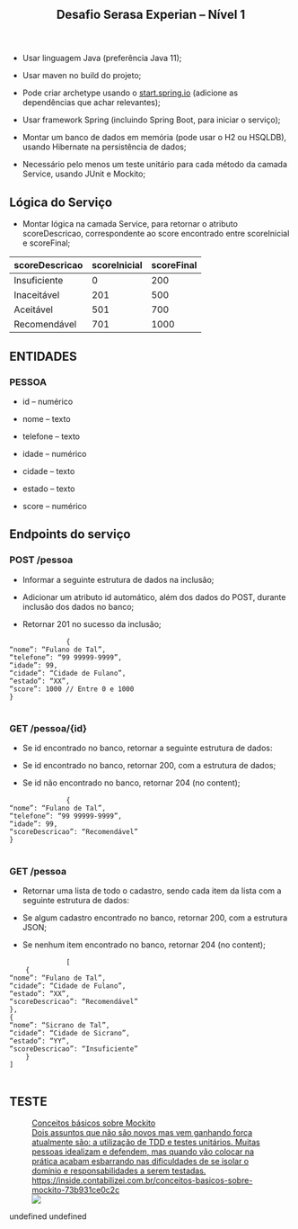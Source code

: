 </head><body>
  <article id="b81cbbb5-8ca1-4e6d-a2cd-98ae51dd6877" class="page sans">
    <header>
      <h1 class="page-title">Desafio Serasa Experian – Nível 1</h1>
    </header>
    <div class="page-body">
      <ul id="50136464-22a9-49d0-8a4c-1665da66c9d3" class="bulleted-list">
        <li style="list-style-type:disc">Usar linguagem Java (preferência Java 11);</li>
      </ul>
      <ul id="9d6478ae-ffd4-4cec-bb27-0447bb319a62" class="bulleted-list">
        <li style="list-style-type:disc">Usar maven no build do projeto;</li>
      </ul>
      <ul id="8d8e131a-f6ec-4e69-8878-e756614d0c09" class="bulleted-list">
        <li style="list-style-type:disc">Pode criar archetype usando o <a href="http://start.spring.io/">start.spring.io</a> (adicione as dependências que achar relevantes); </li>
      </ul>
      <ul id="a807277f-24b1-4a44-8081-296fa788737a" class="bulleted-list">
        <li style="list-style-type:disc">Usar framework Spring (incluindo Spring Boot, para iniciar o serviço);</li>
      </ul>
      <ul id="0f3b4b11-8a1a-4cc9-9752-f424bc802f9c" class="bulleted-list">
        <li style="list-style-type:disc">Montar um banco de dados em memória (pode usar o H2 ou HSQLDB), usando Hibernate na persistência de dados;</li>
      </ul>
      <ul id="5b73ea10-675b-423f-adfe-8db5ca03618d" class="bulleted-list">
        <li style="list-style-type:disc">Necessário pelo menos um teste unitário para cada método da camada Service, usando JUnit e Mockito;</li>
      </ul>
      <p id="1b8d207d-8644-402d-a62b-7148af830e15" class=""></p>
      <h2 id="77ddce57-be72-445f-ab6f-134216aa0a6a" class="">Lógica do Serviço</h2>
      <ul id="3875a5a9-0cfa-4b63-aecb-f8ca8ec6d8ca" class="bulleted-list">
        <li style="list-style-type:disc">Montar lógica na camada Service, para retornar o atributo scoreDescricao, correspondente ao score encontrado entre scoreInicial e scoreFinal;</li>
      </ul>
      <table id="fc93d8c9-e313-43ab-b656-55bcd3215c64" class="simple-table">
        <thead>
          <tr id="28012b7d-02f3-4716-bd82-15255a604a08">
            <th id="tmEr" class="simple-table-header">scoreDescricao</th>
            <th id="mBr=" class="simple-table-header">scoreInicial</th>
            <th id="_JMT" class="simple-table-header">scoreFinal</th>
          </tr>
        </thead>
        <tbody>
          <tr id="dcd47868-c4dd-468e-a592-25d97ae93033">
            <td id="tmEr">Insuficiente</td>
            <td id="mBr=">0</td>
            <td id="_JMT">200</td>
          </tr>
          <tr id="1d7df357-9e32-4ab3-91f2-5c4aab779c07">
            <td id="tmEr">Inaceitável</td>
            <td id="mBr=">201</td>
            <td id="_JMT">500</td>
          </tr>
          <tr id="9bb6c65d-4de2-4a22-9d4e-2decdd83bd83">
            <td id="tmEr">Aceitável</td>
            <td id="mBr=">501</td>
            <td id="_JMT">700</td>
          </tr>
          <tr id="5150e8d8-4aa2-4ccf-b20d-ee79863f04d6">
            <td id="tmEr">Recomendável</td>
            <td id="mBr=">701</td>
            <td id="_JMT">1000</td>
          </tr>
        </tbody>
      </table>
      <p id="d191b95d-b5dd-4cfc-ba91-d02cd1d3609a" class=""></p>
      <h2 id="d5b7e811-b4d7-446a-a9d7-74a4af317267" class="">ENTIDADES </h2>
      <h3 id="58f149fe-faf3-48f0-bc49-05d76bdbdedf" class="">PESSOA</h3>
      <ul id="634c1644-d46e-45f6-ac06-728fae6b5f76" class="bulleted-list">
        <li style="list-style-type:disc">id – numérico</li>
      </ul>
      <ul id="c048c9fd-63e6-4c17-9fa6-103eedec71fd" class="bulleted-list">
        <li style="list-style-type:disc">nome – texto</li>
      </ul>
      <ul id="78b9b792-43a9-4ba6-b153-7be619a9927f" class="bulleted-list">
        <li style="list-style-type:disc">telefone – texto</li>
      </ul>
      <ul id="4759bcd6-fbbd-448c-afbb-e9d748be2bb2" class="bulleted-list">
        <li style="list-style-type:disc">idade – numérico</li>
      </ul>
      <ul id="a678fc25-213c-481f-92c4-b6fa3ce15e3d" class="bulleted-list">
        <li style="list-style-type:disc">cidade – texto</li>
      </ul>
      <ul id="3100e224-1192-4f3a-8649-c787b7c21eca" class="bulleted-list">
        <li style="list-style-type:disc">estado – texto</li>
      </ul>
      <ul id="942af8f3-9bdc-4f65-ac49-094525a1c8c0" class="bulleted-list">
        <li style="list-style-type:disc">score – numérico</li>
      </ul>
      <h2 id="c2cfbc2d-8667-4084-8233-4d329f7d9fd7" class="">Endpoints do serviço</h2>
      <h3 id="f7056d70-45bf-4f1d-baeb-81419fc5d69d" class="">POST /pessoa</h3>
      <ul id="1641890a-caf3-44f1-9687-44c54bff2fbc" class="bulleted-list">
        <li style="list-style-type:disc">Informar a seguinte estrutura de dados na inclusão;</li>
      </ul>
      <ul id="7bfeeb8d-68cb-4634-8dad-e573a35028ef" class="bulleted-list">
        <li style="list-style-type:disc">Adicionar um atributo id automático, além dos dados do POST, durante inclusão dos dados no banco;</li>
      </ul>
      <ul id="3dd40556-a69b-46e3-b1ac-c74110666e4e" class="bulleted-list">
        <li style="list-style-type:disc">Retornar 201 no sucesso da inclusão;</li>
      </ul>
      <pre id="0c1c8b5d-2024-4e9e-92ac-9ed8e2681d63" class="code">
			<code>{
“nome”: “Fulano de Tal”,
“telefone”: “99 99999-9999”,
“idade”: 99,
“cidade”: “Cidade de Fulano”,
“estado”: “XX”,
“score”: 1000 // Entre 0 e 1000
}</code>
		</pre>
      <h3 id="506966e1-bab0-4f0c-815a-8115f3e8a809" class="">GET /pessoa/{id}</h3>
      <ul id="95716a21-96b1-4b1a-be40-cc52e23b3e48" class="bulleted-list">
        <li style="list-style-type:disc">Se id encontrado no banco, retornar a seguinte estrutura de dados:</li>
      </ul>
      <ul id="cb6b7f36-9fd8-4c38-8eb5-6c985d42f61a" class="bulleted-list">
        <li style="list-style-type:disc">Se id encontrado no banco, retornar 200, com a estrutura de dados;</li>
      </ul>
      <ul id="02eaab9e-39f7-4e23-9336-6bee3928ff80" class="bulleted-list">
        <li style="list-style-type:disc">Se id não encontrado no banco, retornar 204 (no content);</li>
      </ul>
      <pre id="6dc5b42f-01d0-43f2-a6e2-135c4ef1e249" class="code">
			<code>{
“nome”: “Fulano de Tal”,
“telefone”: “99 99999-9999”,
“idade”: 99,
“scoreDescricao”: “Recomendável”
}</code>
		</pre>
      <h3 id="d7fa2e6e-2a0c-4d24-8882-b10fe743543c" class="">GET /pessoa</h3>
      <ul id="5fbe6f3f-5cc6-4340-9c90-35947f9a1149" class="bulleted-list">
        <li style="list-style-type:disc">Retornar uma lista de todo o cadastro, sendo cada item da lista com a seguinte estrutura de dados:</li>
      </ul>
      <ul id="0bb0ad19-7766-4004-90a2-3bd7b3e1d89b" class="bulleted-list">
        <li style="list-style-type:disc">Se algum cadastro encontrado no banco, retornar 200, com a estrutura JSON;</li>
      </ul>
      <ul id="38814700-fa61-4db3-a1ec-b8f9fbc62cd4" class="bulleted-list">
        <li style="list-style-type:disc">Se nenhum item encontrado no banco, retornar 204 (no content);</li>
      </ul>
      <pre id="dcc78f31-afc7-47dc-9aac-3222bb2c1d31" class="code">
			<code>[
	{
“nome”: “Fulano de Tal”,
“cidade”: “Cidade de Fulano”,
“estado”: “XX”,
“scoreDescricao”: “Recomendável”
},
{
“nome”: “Sicrano de Tal”,
“cidade”: “Cidade de Sicrano”,
“estado”: “YY”,
“scoreDescricao”: “Insuficiente”
	}
]</code>
		</pre>
      <h1 id="0617b774-48b7-40b2-929a-c5490c4efb5b" class="">TESTE</h1>
      <figure id="47bf535a-dfc3-4e2e-9654-ecda2a85cde9">
        <a href="https://inside.contabilizei.com.br/conceitos-basicos-sobre-mockito-73b931ce0c2c" class="bookmark source">
          <div class="bookmark-info">
            <div class="bookmark-text">
              <div class="bookmark-title">Conceitos básicos sobre Mockito</div>
              <div class="bookmark-description">Dois assuntos que não são novos mas vem ganhando força atualmente são: a utilização de TDD e testes unitários. Muitas pessoas idealizam e defendem, mas quando vão colocar na prática acabam esbarrando nas dificuldades de se isolar o domínio e responsabilidades a serem testadas.</div>
            </div>
            <div class="bookmark-href">https://inside.contabilizei.com.br/conceitos-basicos-sobre-mockito-73b931ce0c2c</div>
          </div>
          <img src="https://miro.medium.com/max/800/1*7w64vyBXihVBrjNBBOIF9g.png" class="bookmark-image" />
        </a>
      </figure>
      <p id="106da74d-13eb-4607-90a5-5dbb6cf6cf33" class=""></p>
      <p id="ca718ae0-ae2d-448b-93d2-56b2bd8f50ef" class=""></p>
    </div>
  </article>undefined
</body>undefined</html>
